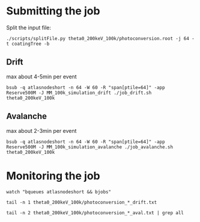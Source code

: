 # Submitting the job

Split the input file:

`./scripts/splitFile.py theta0_200keV_100k/photoconversion.root -j 64 -t coatingTree -b`

## Drift 
max about 4-5min per event

`bsub -q atlasnodeshort -n 64 -W 60 -R "span[ptile=64]" -app Reserve500M -J MM_100k_simulation_drift ./job_drift.sh theta0_200keV_100k`

## Avalanche
max about 2-3min per event

`bsub -q atlasnodeshort -n 64 -W 60 -R "span[ptile=64]" -app Reserve500M -J MM_100k_simulation_avalanche ./job_avalanche.sh theta0_200keV_100k`

# Monitoring the job

`watch "bqueues atlasnodeshort && bjobs"`

`tail -n 1 theta0_200keV_100k/photoconversion_*_drift.txt`

`tail -n 2 theta0_200keV_100k/photoconversion_*_aval.txt | grep all`
